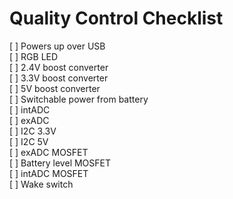 # Quality Control Checklist

\[ ] Powers up over USB\
\[ ] RGB LED\
\[ ] 2.4V boost converter\
\[ ] 3.3V boost converter\
\[ ] 5V boost converter\
\[ ] Switchable power from battery\
\[ ] intADC\
\[ ] exADC\
\[ ] I2C 3.3V\
\[ ] I2C 5V\
\[ ] exADC MOSFET\
\[ ] Battery level MOSFET\
\[ ] intADC MOSFET\
\[ ] Wake switch

